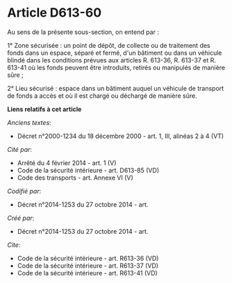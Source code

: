 # Article D613-60

Au sens de la présente sous-section, on entend par : 

1° Zone sécurisée : un point de dépôt, de collecte ou de traitement des fonds dans un espace, séparé et fermé, d'un bâtiment
ou dans un véhicule blindé dans les conditions prévues aux articles R. 613-36, R. 613-37 et R. 613-41 où les fonds peuvent
être introduits, retirés ou manipulés de manière sûre ; 

2° Lieu sécurisé : espace dans un bâtiment auquel un véhicule de transport de fonds a accès et où il est chargé ou déchargé
de manière sûre.

**Liens relatifs à cet article**

_Anciens textes_:

  - Décret n°2000-1234 du 18 décembre 2000 - art. 1, III, alinéas 2 à 4 (VT)

_Cité par_:

  - Arrêté du 4 février 2014 - art. 1 (V)
  - Code de la sécurité intérieure - art. D613-85 (VD)
  - Code des transports - art. Annexe VI (V)

_Codifié par_:

  - Décret n°2014-1253 du 27 octobre 2014 - art.

_Créé par_:

  - Décret n°2014-1253 du 27 octobre 2014 - art.

_Cite_:

  - Code de la sécurité intérieure - art. R613-36 (VD)
  - Code de la sécurité intérieure - art. R613-37 (VD)
  - Code de la sécurité intérieure - art. R613-41 (VD)

